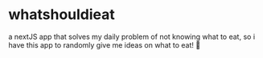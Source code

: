 # whatshouldieat
a nextJS app that solves my daily problem of not knowing what to eat, so i have this app to randomly give me ideas on what to eat! 🌮
